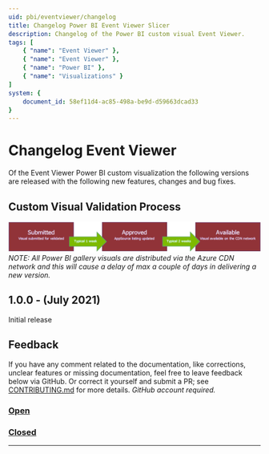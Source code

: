 ```yaml
---
uid: pbi/eventviewer/changelog
title: Changelog Power BI Event Viewer Slicer
description: Changelog of the Power BI custom visual Event Viewer.
tags: [
    { "name": "Event Viewer" },
    { "name": "Event Viewer" }, 
    { "name": "Power BI" },
    { "name": "Visualizations" }
]
system: {
    document_id: 58ef11d4-ac85-498a-be9d-d59663dcad33
}
---
```

# Changelog Event Viewer

Of the Event Viewer Power BI custom visualization the following versions are released with the following new features, changes and bug fixes.

## Custom Visual Validation Process
![Custom Visual Validation Process](images/ValidationProcess.png)
*NOTE: All Power BI gallery visuals are distributed via the Azure CDN network and this will cause a delay of max a couple of days in delivering a new version.*

## 1.0.0 - (July 2021)

Initial release

## Feedback

If you have any comment related to the documentation, like corrections, unclear features or missing documentation, feel free to leave feedback below via GitHub. Or correct it yourself and submit a PR; see [CONTRIBUTING.md](https://github.com/liprec/azurebi-docs/blob/master/.github/CONTRIBUTING.md) for more details.
*GitHub account required.*

### [**Open**](#tab/docs-open)

### [**Closed**](#tab/docs-closed)

***
